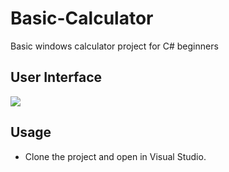 # Basic-Calculator
Basic windows calculator project for C# beginners

## __User Interface__

<img src=https://raw.githubusercontent.com/dropcreations/Basic-Calculator/main/Assets/UserInterface.png>

## __Usage__

* Clone the project and open in Visual Studio.
